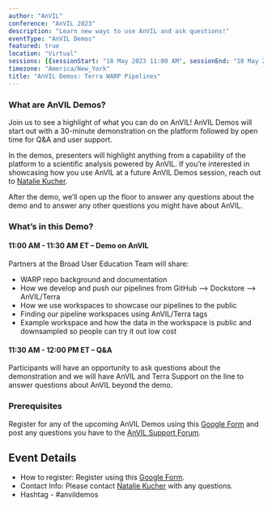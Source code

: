 ```yaml
---
author: "AnVIL"
conference: "AnVIL 2023"
description: "Learn new ways to use AnVIL and ask questions!"
eventType: "AnVIL Demos"
featured: true
location: "Virtual"
sessions: [{sessionStart: "18 May 2023 11:00 AM", sessionEnd: "18 May 2023 12:00 PM"}]
timezone: "America/New_York"
title: "AnVIL Demos: Terra WARP Pipelines"
---
```


<event-hero></event-hero>

### What are AnVIL Demos?
Join us to see a highlight of what you can do on AnVIL! AnVIL Demos will start out with a 30-minute demonstration on the platform followed by open time for Q&A and user support.

In the demos, presenters will highlight anything from a capability of the platform to a scientific analysis powered by AnVIL. If you’re interested in showcasing how you use AnVIL at a future AnVIL Demos session, reach out to [Natalie Kucher](mailto:nkucher3@jhu.edu).

After the demo, we’ll open up the floor to answer any questions about the demo and to answer any other questions you might have about AnVIL.

### What’s in this Demo?
#### 11:00 AM - 11:30 AM ET – Demo on AnVIL
Partners at the Broad User Education Team will share:
* WARP repo background and documentation
* How we develop and push our pipelines from GitHub --> Dockstore --> AnVIL/Terra
* How we use workspaces to showcase our pipelines to the public
* Finding our pipeline workspaces using AnVIL/Terra tags
* Example workspace and how the data in the workspace is public and downsampled so people can try it out low cost
#### 11:30 AM - 12:00 PM ET – Q&A
Participants will have an opportunity to ask questions about the demonstration and we will have AnVIL and Terra Support on the line to answer questions about AnVIL beyond the demo.


### Prerequisites
Register for any of the upcoming AnVIL Demos using this [Google Form](https://forms.gle/7CcaLE9AM7FrYqpP7) and post any questions you have to the [AnVIL Support Forum](https://help.anvilproject.org/).

## Event Details
- How to register: Register using this [Google Form](https://forms.gle/7CcaLE9AM7FrYqpP7).
- Contact Info: Please contact [Natalie Kucher](mailto:nkucher3@jhu.edu) with any questions.
- Hashtag - #anvildemos